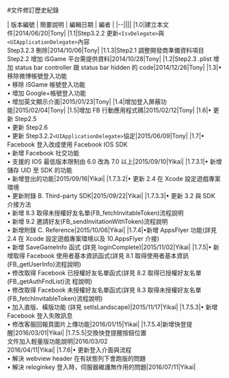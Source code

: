 #文件修訂歷史紀錄


| 版本編號 | 簡要說明 | 編輯日期 | 編者 |
|--||||
|1.0|建立本文件|2014/06/20|Tony|
|1.1|Step3.2.2 更新`<IsvDelegate>`與 `<UIApplicationDelegate>`內容 <br>Step3.2.3 刪除|2014/10/06|Tony|
|1.1.3|Step2.1 調整開發商準備資料項目 <br>Step2.2 增加 iSGame 平台需提供資料|2014/10/28|Tony|
|1.2|Step2.3 .plist 增加 status bar controller 跟 status bar hidden 的 code|2014/12/26|Tony|
|1.3|• 移除微博帳號登入功能<br>• 移除 iSGame 帳號登入功能 <br>• 增加 Google+帳號登入功能 <br>• 增加英文顯示介面|2015/01/23|Tony|
|1.4|增加登入屏蔽功能|2015/02/04|Tony|
|1.5|增加 FB 行動應用程式碼|2015/02/12|Tony|
|1.6|• 更新 Step2.5<br>• 更新 Step2.6<br>• 更新 Step3.2.2`<UIApplicationDelegate>`協定|2015/06/09|Tony|
|1.7|• Facebook 登入改成使用 Facebook IOS SDK <br>• 新增 Facebook 社交功能<br>• 支援的 IOS 最低版本限制由 6.0 改為 7.0 以上|2015/09/10|Yikai|
|1.7.3.1|• 新增儲存 UID 至 SDK 的功能 <br>• 新增登出的功能|2015/09/16|Yikai|
|1.7.3.2|• 更新 2.4 在 Xcode 設定遊戲專案環境 <br>• 更新附錄 B. Third-party SDK|2015/09/22|Yikai|
|1.7.3.3|• 更新 3.2 與 SDK 介接方法<br>• 新增 8.3 取得未授權好友名單(FB_fetchInvitableToken)流程說明<br>• 新增 9.2 邀請好友(FB_sendInvitationWithToken)流程說明<br>• 新增附錄 C. Reference|2015/10/06|Yikai|
|1.7.4|•新增 AppsFlyer 功能(詳見 2.4 在 Xcode 設定遊戲專案環境以及 10.AppsFlyer 介接)<br>• 新增 SaveGameInfo 函式 (詳見 loginComplete)|2015/11/02|Yikai|
|1.7.5|• 新增取得 Facebook 使用者基本資訊函式(詳見 8.1 取得使用者基本資訊(FB_getUserInfo)流程說明)<br>• 修改取得 Facebook 已授權好友名單函式(詳見 8.2 取得已授權好友名單(FB_getAuthFndList)流 程說明)<br>• 修改取得 Facebook 未授權好友名單函式(詳見 8.3 取得未授權好友名單 (FB_fetchInvitableToken)流程說明)<br>• 加入直版、橫版功能 (詳見 setIsLandscape)|2015/11/17|Yikai|
|1.7.5.3|• 新增 Facebook 登入失敗訊息 <br>• 修改客服回報頁圖片上傳功能|2016/01/15|Yikai|
|1.7.5.4|新增快登提醒|2016/03/01|Yikai|
|1.7.5.5|交換快登提醒按鈕位置<br>文件加入輕量版功能說明|2016/03/02<br>2016/04/11|Yikai| 
|1.7.6|• 更新登入介面與流程<br>• 解決 webview header 在有狀態列下會跑版的問題 <br>• 解決 reloginkey 登入時，伺服器維護無作用的問題|2016/07/11|Yikai|